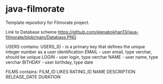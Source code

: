 # java-filmorate
Template repository for Filmorate project.

Link to Database scheme https://github.com/elenabokhan13/java-filmorate/blob/main/Database.PNG

USERS contains:
USERS_ID - is a primary key that defines the unique integer number as a user identification
EMAIL - user email, type verchar, should be unique
LOGIN - user login, type verchar
NAME - user name, type verchar
BITHDAY - user birthday, type date

FILMS contains:
FILM_ID
LIKES
RATING_ID
NAME
DESCRIPTION
RELEASE_DATE
DURATION

